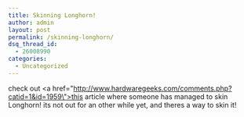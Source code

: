 ```yaml
---
title: Skinning Longhorn!
author: admin
layout: post
permalink: /skinning-longhorn/
dsq_thread_id:
  - 26008990
categories:
  - Uncategorized
---
```

check out <a href=\"http://www.hardwaregeeks.com/comments.php?catid=1&id=1959\">this article</a> where someone has managed to skin Longhorn! its not out for an other while yet, and theres a way to skin it!